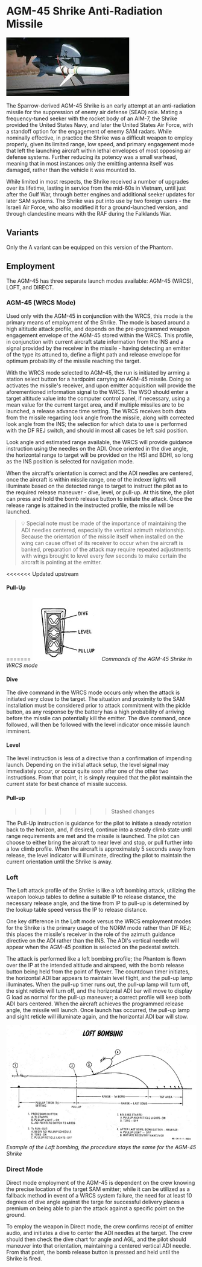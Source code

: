 # AGM-45 Shrike Anti-Radiation Missile

![agm45](../../../img/agm45.jpg)

The Sparrow-derived AGM-45 Shrike is an early attempt at an anti-radiation
missile for the suppression of enemy air defense (SEAD) role. Mating a
frequency-tuned seeker with the rocket body of an AIM-7, the Shrike provided the
United States Navy, and later the United States Air Force, with a standoff
option for the engagement of enemy SAM radars. While nominally effective, in
practice the Shrike was a difficult weapon to employ properly, given its limited
range, low speed, and primary engagement mode that left the launching aircraft
within lethal envelopes of most opposing air defense systems. Further reducing
its potency was a small warhead, meaning that in most instances only the
emitting antenna itself was damaged, rather than the vehicle it was mounted to.

While limited in most respects, the Shrike received a number of upgrades over
its lifetime, lasting in service from the mid-60s in Vietnam, until just after
the Gulf War, through better engines and additional seeker updates for later SAM
systems. The Shrike was put into use by two foreign users - the Israeli Air
Force, who also modified it for a ground-launched version, and through
clandestine means with the RAF during the Falklands War.

## Variants

Only the A variant can be equipped on this version of the Phantom.

## Employment

The AGM-45 has three separate launch modes available: AGM-45 (WRCS), LOFT, and
DIRECT.

### AGM-45 (WRCS Mode)

Used only with the AGM-45 in conjunction with the WRCS, this mode is the primary
means of employment of the Shrike. The mode is based around a high altitude
attack profile, and depends on the pre-programmed weapon engagement envelope of
the AGM-45 stored within the WRCS. This profile, in conjunction with current
aircraft state information from the INS and a signal provided by the receiver in
the missile - having detecting an emitter of the type its attuned to, define a
flight path and release envelope for optimum probability of the missile reaching
the target.

With the WRCS mode selected to AGM-45, the run is initiated by arming a station
select button for a hardpoint carrying an AGM-45 missile. Doing so activates the
missile's receiver, and upon emitter acquisition will provide the aforementioned
information signal to the WRCS. The WSO should enter a target altitude value
into the computer control panel, if necessary, using a mean value for the
current target area, and if multiple missiles are to be launched, a release
advance time setting. The WRCS receives both data from the missile regarding
look angle from the missile, along with corrected look angle from the INS; the
selection for which data to use is performed with the DF REJ switch, and should
in most all cases be left said position.

Look angle and estimated range available, the WRCS will provide guidance
instruction using the needles on the ADI. Once oriented in the dive angle, the
horizontal range to target will be provided on the HSI and BDHI, so long as the
INS position is selected for navigation mode.

When the aircraft's orientation is correct and the ADI needles are centered,
once the aircraft is within missile range, one of the indexer lights will
illuminate based on the detected range to target to instruct the pilot as to the
required release maneuver - dive, level, or pull-up. At this time, the pilot can
press and hold the bomb release button to initiate the attack. Once the release
range is attained in the instructed profile, the missile will be launched.

> 💡 Special note must be made of the importance of maintaining the ADI needles
> centered, especially the vertical azimuth relationship. Because the orientation
> of the missile itself when installed on the wing can cause offset of its
> receiver to occur when the aircraft is banked, preparation of the attack may
> require repeated adjustments with wings brought to level every few seconds to
> make certain the aircraft is pointing at the emitter.

<<<<<<< Updated upstream
#### Pull-Up
=======
![agm_45_commands](../../../img/agm_45_commands.jpg) _Commands of the AGM-45 Shrike in WRCS mode_

#### Dive

The dive command in the WRCS mode occurs only when the attack is initiated very
close to the target. The situation and proximity to the SAM installation must be
considered prior to attack commitment with the pickle button, as any response by
the battery has a high probability of arriving before the missile can
potentially kill the emitter. The dive command, once followed, will then be
followed with the level indicator once missile launch imminent.

#### Level

The level instruction is less of a directive than a confirmation of impending
launch. Depending on the initial attack setup, the level signal may immediately
occur, or occur quite soon after one of the other two instructions. From that
point, it is simply required that the pilot maintain the current state for best
chance of missile success.

#### Pull-up
>>>>>>> Stashed changes

The Pull-Up instruction is guidance for the pilot to initiate a steady rotation
back to the horizon, and, if desired, continue into a steady climb state until
range requirements are met and the missile is launched. The pilot can choose to
either bring the aircraft to near level and stop, or pull further into a low
climb profile. When the aircraft is approximately 5 seconds away from release,
the level indicator will illuminate, directing the pilot to maintain the current
orientation until the Shrike is away.

### Loft

The Loft attack profile of the Shrike is like a loft bombing attack, utilizing
the weapon lookup tables to define a suitable IP to release distance, the
necessary release angle, and the time from IP to pull-up is determined by the
lookup table speed versus the IP to release distance.

One key difference in the Loft mode versus the WRCS employment modes for the
Shrike is the primary usage of the NORM mode rather than DF REJ; this places the
missile's receiver in the role of the azimuth guidance directive on the ADI
rather than the INS. The ADI's vertical needle will appear when the AGM-45
position is selected on the pedestal switch.

The attack is performed like a loft bombing profile; the Phantom is flown over
the IP at the intended altitude and airspeed, with the bomb release button being
held from the point of flyover. The countdown timer initiates, the horizontal
ADI bar appears to maintain level flight, and the pull-up lamp illuminates. When
the pull-up timer runs out, the pull-up lamp will turn off, the sight reticle will
turn off, and the horizontal ADI bar will move to display G load as normal for
the pull-up maneuver; a correct profile will keep both ADI bars centered. When
the aircraft achieves the programmed release angle, the missile will launch.
Once launch has occurred, the pull-up lamp and sight reticle will illuminate
again, and the horizontal ADI bar will stow.

![manual_loft_bombing](../../../img/loft.jpg) _Example of the Loft bombing, the procedure stays the
same for the AGM-45 Shrike_

### Direct Mode

Direct mode employment of the AGM-45 is dependent on the crew knowing the
precise location of the target SAM emitter; while it can be utilized as a
fallback method in event of a WRCS system failure, the need for at least 10
degrees of dive angle against the targe for successful delivery places a premium
on being able to plan the attack against a specific point on the ground.

To employ the weapon in Direct mode, the crew confirms receipt of emitter audio,
and initiates a dive to center the ADI needles at the target. The crew should
then check the dive chart for angle and AGL, and the pilot should maneuver into
that orientation, maintaining a centered vertical ADI needle. From that point,
the bomb release button is pressed and held until the Shrike is fired.
